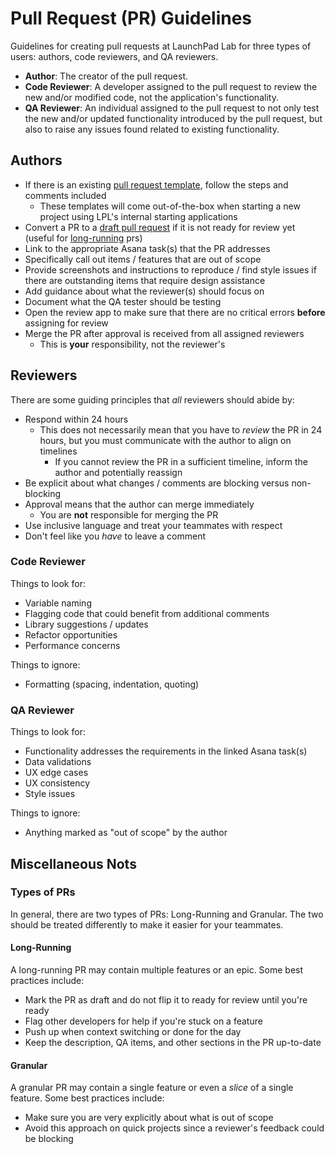 # Pull Request (PR) Guidelines

Guidelines for creating pull requests at LaunchPad Lab for three types of users: authors, code reviewers, and QA reviewers.

- **Author**: The creator of the pull request.
- **Code Reviewer**: A developer assigned to the pull request to review the new and/or modified code, not the application's functionality.
- **QA Reviewer**: An individual assigned to the pull request to not only test the new and/or updated functionality introduced by the pull request, but also to raise any issues found related to existing functionality.

## Authors
- If there is an existing [pull request template](https://docs.github.com/en/free-pro-team@latest/github/building-a-strong-community/creating-a-pull-request-template-for-your-repository), follow the steps and comments included
  - These templates will come out-of-the-box when starting a new project using LPL's internal starting applications
- Convert a PR to a [draft pull request](https://docs.github.com/en/free-pro-team@latest/github/collaborating-with-issues-and-pull-requests/about-pull-requests#draft-pull-requests) if it is not ready for review yet (useful for [long-running](#long-running) prs)
- Link to the appropriate Asana task(s) that the PR addresses
- Specifically call out items / features that are out of scope
- Provide screenshots and instructions to reproduce / find style issues if there are outstanding items that require design assistance
- Add guidance about what the reviewer(s) should focus on
- Document what the QA tester should be testing
- Open the review app to make sure that there are no critical errors **before** assigning for review
- Merge the PR after approval is received from all assigned reviewers
  - This is **your** responsibility, not the reviewer's

## Reviewers
There are some guiding principles that _all_ reviewers should abide by:
- Respond within 24 hours
  - This does not necessarily mean that you have to _review_ the PR in 24 hours, but you must communicate with the author to align on timelines
    - If you cannot review the PR in a sufficient timeline, inform the author and potentially reassign
- Be explicit about what changes / comments are blocking versus non-blocking
- Approval means that the author can merge immediately
  - You are **not** responsible for merging the PR
- Use inclusive language and treat your teammates with respect
- Don't feel like you _have_ to leave a comment

### Code Reviewer
Things to look for:
- Variable naming
- Flagging code that could benefit from additional comments
- Library suggestions / updates
- Refactor opportunities
- Performance concerns

Things to ignore:
- Formatting (spacing, indentation, quoting)

### QA Reviewer
Things to look for:
- Functionality addresses the requirements in the linked Asana task(s)
- Data validations
- UX edge cases
- UX consistency
- Style issues

Things to ignore:
- Anything marked as "out of scope" by the author

## Miscellaneous Nots
### Types of PRs
In general, there are two types of PRs: Long-Running and Granular. The two should be treated differently to make it easier for your teammates.

#### Long-Running
A long-running PR may contain multiple features or an epic. Some best practices include:
- Mark the PR as draft and do not flip it to ready for review until you're ready
- Flag other developers for help if you're stuck on a feature
- Push up when context switching or done for the day
- Keep the description, QA items, and other sections in the PR up-to-date

#### Granular
A granular PR may contain a single feature or even a _slice_ of a single feature. Some best practices include:
- Make sure you are very explicitly about what is out of scope
- Avoid this approach on quick projects since a reviewer's feedback could be blocking
